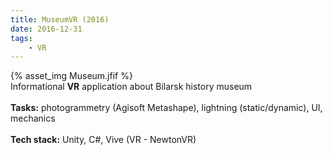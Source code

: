 ```yaml
---
title: MuseumVR (2016)
date: 2016-12-31
tags: 
	- VR
---
```


{% asset_img Museum.jfif %}
<br>
Informational <b>VR</b> application about Bilarsk history museum
<br>
<br>
<b>Tasks:</b> photogrammetry (Agisoft Metashape), lightning (static/dynamic), UI, mechanics
<br>
<br>
<b>Tech stack:</b> Unity, C#, Vive (VR - NewtonVR)